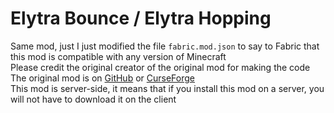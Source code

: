 # Elytra Bounce / Elytra Hopping
Same mod, just I just modified the file `fabric.mod.json` to say to Fabric that this mod is compatible with any version of Minecraft  
Please credit the original creator of the original mod for making the code  
The original mod is on [GitHub](https://github.com/dzwdz/elytra_bounce) or [CurseForge](https://www.curseforge.com/minecraft/mc-mods/elytra-hopping)  
This mod is server-side, it means that if you install this mod on a server, you will not have to download it on the client
